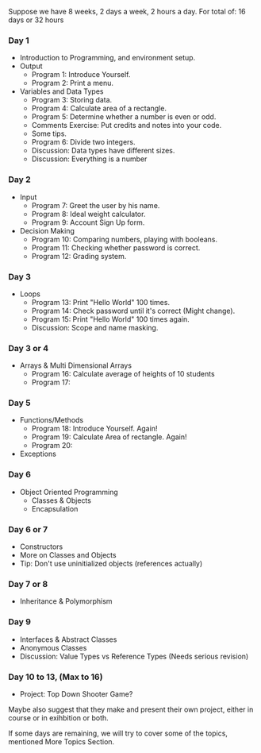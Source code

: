 Suppose we have 8 weeks, 2 days a week, 2 hours a day.
For total of: 16 days or 32 hours
### Day 1
- Introduction to Programming, and environment setup.
- Output
    - Program 1: Introduce Yourself.
    - Program 2: Print a menu.
- Variables and Data Types
    - Program 3: Storing data.
    - Program 4: Calculate area of a rectangle.
    - Program 5: Determine whether a number is even or odd.
    - Comments Exercise: Put credits and notes into your code.
    - Some tips.
    - Program 6: Divide two integers.
    - Discussion: Data types have different sizes.
    - Discussion: Everything is a number

### Day 2
- Input
    - Program 7: Greet the user by his name.
    - Program 8: Ideal weight calculator.
    - Program 9: Account Sign Up form.
- Decision Making
    - Program 10: Comparing numbers, playing with booleans.
    - Program 11: Checking whether password is correct.
    - Program 12: Grading system.
### Day 3 
- Loops
    - Program 13: Print "Hello World" 100 times.
    - Program 14: Check password until it's correct (Might change).
    - Program 15: Print "Hello World" 100 times again.
    - Discussion: Scope and name masking.
### Day 3 or 4
- Arrays & Multi Dimensional Arrays
    - Program 16: Calculate average of heights of 10 students
    - Program 17:
### Day 5
- Functions/Methods
    - Program 18: Introduce Yourself. Again!
    - Program 19: Calculate Area of rectangle. Again!
    - Program 20: 
- Exceptions

### Day 6
- Object Oriented Programming
    - Classes & Objects
    - Encapsulation

### Day 6 or 7
- Constructors
- More on Classes and Objects
- Tip: Don't use uninitialized objects (references actually)
### Day 7 or 8
- Inheritance & Polymorphism
### Day 9
- Interfaces & Abstract Classes
- Anonymous Classes
- Discussion: Value Types vs Reference Types (Needs serious revision)

### Day 10 to 13, (Max to 16)
- Project: Top Down Shooter Game?

Maybe also suggest that they make and present their own project, either in course or in exihbition or both.

If some days are remaining, we will try to cover some of the topics, mentioned More Topics Section.
